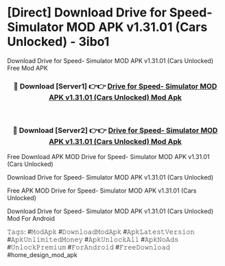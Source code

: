 # [Direct] Download Drive for Speed- Simulator MOD APK v1.31.01 (Cars Unlocked) - 3ibo1
Download Drive for Speed- Simulator MOD APK v1.31.01 (Cars Unlocked) Free Mod APK

<div align="center">
<h3>🔴 Download [Server1] 👉👉 <a href="https://apk-comot.site?title=Drive_for_Speed-_Simulator_MOD_APK_v1.31.01_(Cars_Unlocked)">Drive for Speed- Simulator MOD APK v1.31.01 (Cars Unlocked) Mod Apk</a></h3><br>

<h3>🔴 Download [Server2] 👉👉 <a href="https://apk-comot.site?title=Drive_for_Speed-_Simulator_MOD_APK_v1.31.01_(Cars_Unlocked)">Drive for Speed- Simulator MOD APK v1.31.01 (Cars Unlocked) Mod Apk</a></h3>
</div>


Free Download APK MOD Drive for Speed- Simulator MOD APK v1.31.01 (Cars Unlocked)

Download Drive for Speed- Simulator MOD APK v1.31.01 (Cars Unlocked) 

Free APK MOD Drive for Speed- Simulator MOD APK v1.31.01 (Cars Unlocked) 

Download Drive for Speed- Simulator MOD APK v1.31.01 (Cars Unlocked) Mod For Android

𝚃𝚊𝚐𝚜: #𝙼𝚘𝚍𝙰𝚙𝚔 #𝙳𝚘𝚠𝚗𝚕𝚘𝚊𝚍𝙼𝚘𝚍𝙰𝚙𝚔 #𝙰𝚙𝚔𝙻𝚊𝚝𝚎𝚜𝚝𝚅𝚎𝚛𝚜𝚒𝚘𝚗 #𝙰𝚙𝚔𝚄𝚗𝚕𝚒𝚖𝚒𝚝𝚎𝚍𝙼𝚘𝚗𝚎𝚢 #𝙰𝚙𝚔𝚄𝚗𝚕𝚘𝚌𝚔𝙰𝚕𝚕 #𝙰𝚙𝚔𝙽𝚘𝙰𝚍𝚜 #𝚄𝚗𝚕𝚘𝚌𝚔𝙿𝚛𝚎𝚖𝚒𝚞𝚖 #𝙵𝚘𝚛𝙰𝚗𝚍𝚛𝚘𝚒𝚍 #𝙵𝚛𝚎𝚎𝙳𝚘𝚠𝚗𝚕𝚘𝚊𝚍 #home_design_mod_apk